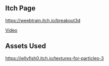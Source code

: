 ## Itch Page
https://weebtrain.itch.io/breakout3d

[Video](https://youtu.be/BuxtEKiOp8c)

## Assets Used
https://jellyfish0.itch.io/textures-for-particles-3
